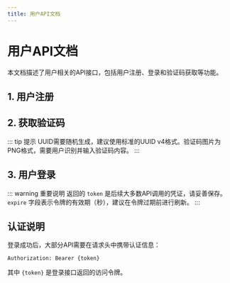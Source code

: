 ```yaml
---
title: 用户API文档
---
```


<script setup>
// 用户注册API数据
const registerParameters = [
  {
    name: 'username',
    type: 'string',
    required: true,
    location: 'body',
    description: '用户名',
    example: 'john_doe'
  },
  {
    name: 'password',
    type: 'string',
    required: true,
    location: 'body',
    description: '用户密码',
    example: 'password123'
  },
  {
    name: 'captcha',
    type: 'string',
    required: true,
    location: 'body',
    description: '图形验证码',
    example: 'ABCD'
  },
  {
    name: 'mobileCaptcha',
    type: 'string',
    required: false,
    location: 'body',
    description: '手机验证码',
    example: '123456'
  },
  {
    name: 'captchaId',
    type: 'string',
    required: true,
    location: 'body',
    description: '验证码ID',
    example: 'cfa94872-48b6-425b-8e6a-17b912b6b6f4'
  }
]

const registerHeaders = [
  {
    name: 'Content-Type',
    value: 'application/json',
    required: true,
    description: '请求内容类型'
  }
]

const registerRequestExample = `{
  "username": "example",
  "password": "password",
  "captcha": "ABCD",
  "mobileCaptcha": "123456",
  "captchaId": "cfa94872-48b6-425b-8e6a-17b912b6b6f4"
}`

const registerResponseExample = `{
  "code": 0,
  "msg": "注册成功",
  "data": {}
}`

const registerStatusCodes = [
  {
    code: 0,
    description: '注册成功'
  },
  {
    code: 400,
    description: '请求参数错误'
  },
  {
    code: 409,
    description: '用户名已存在'
  },
  {
    code: 500,
    description: '服务器内部错误'
  }
]

// 获取验证码API数据
const captchaParameters = [
  {
    name: 'uuid',
    type: 'string',
    required: true,
    location: 'query',
    description: '随机生成的UUID',
    example: 'cfa94872-48b6-425b-8e6a-17b912b6b6f4'
  }
]

const captchaStatusCodes = [
  {
    code: 0,
    description: '成功返回验证码图片'
  },
  {
    code: 400,
    description: 'UUID参数错误'
  },
  {
    code: 500,
    description: '服务器内部错误'
  }
]

// 用户登录API数据
const loginParameters = [
  {
    name: 'areaCode',
    type: 'string',
    required: false,
    location: 'body',
    description: '区号',
    example: '+86',
    default: '+86'
  },
  {
    name: 'captcha',
    type: 'string',
    required: true,
    location: 'body',
    description: '图形验证码',
    example: 'ABCD'
  },
  {
    name: 'captchaId',
    type: 'string',
    required: true,
    location: 'body',
    description: '验证码ID',
    example: 'd4224c42-a0a2-4e38-87a5-edc3ad03c014'
  },
  {
    name: 'mobile',
    type: 'string',
    required: false,
    location: 'body',
    description: '手机号码',
    example: '13800138000'
  },
  {
    name: 'password',
    type: 'string',
    required: true,
    location: 'body',
    description: '用户密码',
    example: 'password123'
  },
  {
    name: 'username',
    type: 'string',
    required: true,
    location: 'body',
    description: '用户名',
    example: 'john_doe'
  }
]

const loginHeaders = [
  {
    name: 'Content-Type',
    value: 'application/json',
    required: true,
    description: '请求内容类型'
  }
]

const loginRequestExample = `{
  "areaCode": "+86",
  "captcha": "ABCD",
  "captchaId": "d4224c42-a0a2-4e38-87a5-edc3ad03c014",
  "mobile": "13800138000",
  "password": "password123",
  "username": "john_doe"
}`

const loginResponseExample = `{
  "code": 0,
  "msg": "success",
  "data": {
    "token": "4fxxxxxxxxxxxxxxxxxxxxxxx",
    "expire": 43200,
    "clientHash": "xxxxxx"
  }
}`

const loginStatusCodes = [
  {
    code: 0,
    description: '登录成功'
  },
  {
    code: 400,
    description: '请求参数错误'
  },
  {
    code: 401,
    description: '用户名或密码错误'
  },
  {
    code: 403,
    description: '验证码错误'
  },
  {
    code: 500,
    description: '服务器内部错误'
  }
]
</script>

# 用户API文档

本文档描述了用户相关的API接口，包括用户注册、登录和验证码获取等功能。

## 1. 用户注册

<ApiEndpoint
  host="https://xrobo.qiniu.com"
  basePath="/xiaozhi"
  endpoint="/user/register"
  method="post"
  title="用户注册"
  description="创建新用户账户。需要提供用户名、密码和验证码信息。"
  :parameters="registerParameters"
  :headers="registerHeaders"
  :requestExample="registerRequestExample"
  :responseExample="registerResponseExample"
  :statusCodes="registerStatusCodes"
/>

## 2. 获取验证码

<ApiEndpoint
  host="https://xrobo.qiniu.com"
  basePath="/xiaozhi"
  endpoint="/user/captcha"
  method="get"
  title="获取图形验证码"
  description="获取用于注册和登录的图形验证码。返回PNG格式的验证码图片。"
  :parameters="captchaParameters"
  :statusCodes="captchaStatusCodes"
/>

::: tip 提示
UUID需要随机生成，建议使用标准的UUID v4格式。验证码图片为PNG格式，需要用户识别并输入验证码内容。
:::

## 3. 用户登录

<ApiEndpoint
  host="https://xrobo.qiniuapi.com"
  basePath="/xiaozhi"
  endpoint="/user/login"
  method="post"
  title="用户登录"
  description="用户登录认证。成功后返回访问令牌，该令牌用于后续API调用的身份验证。"
  :parameters="loginParameters"
  :headers="loginHeaders"
  :requestExample="loginRequestExample"
  :responseExample="loginResponseExample"
  :statusCodes="loginStatusCodes"
/>

::: warning 重要说明
返回的 `token` 是后续大多数API调用的凭证，请妥善保存。`expire` 字段表示令牌的有效期（秒），建议在令牌过期前进行刷新。
:::

## 认证说明

登录成功后，大部分API需要在请求头中携带认证信息：

```text
Authorization: Bearer {token}
```

其中 `{token}` 是登录接口返回的访问令牌。
